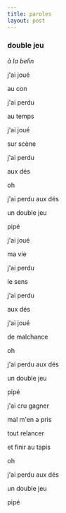 ```yaml
---
title: paroles
layout: post
---
```


### double jeu

*à la belin*

j'ai joué

au con

j'ai perdu

au temps

j'ai joué

sur scène

j'ai perdu

aux dés

oh

j'ai perdu aux dés

un double jeu

pipé

j'ai joué

ma vie

j'ai perdu

le sens

j'ai perdu

aux dés

j'ai joué

de malchance

oh

j'ai perdu aux dés

un double jeu

pipé

j'ai cru gagner

mal m'en a pris

tout relancer

et finir au tapis

oh

j'ai perdu aux dés

un double jeu

pipé
